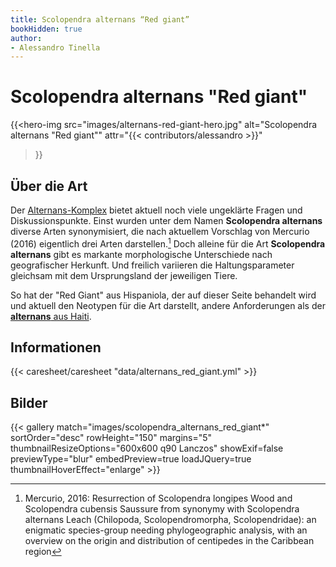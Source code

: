 ```yaml
---
title: Scolopendra alternans “Red giant” 
bookHidden: true
author:
- Alessandro Tinella
---
```

# Scolopendra alternans "Red giant"

{{<hero-img 
    src="images/alternans-red-giant-hero.jpg" 
    alt="Scolopendra alternans \"Red giant\"" 
    attr="{{< contributors/alessandro >}}" 
>}}


## Über die Art

Der [Alternans-Komplex](/skolopender/taxonomie/scolopendra/alternans-komplex/) bietet aktuell noch viele ungeklärte Fragen und Diskussionspunkte. Einst wurden unter dem Namen **Scolopendra alternans** diverse Arten synonymisiert, die nach aktuellem Vorschlag von Mercurio (2016) eigentlich drei Arten darstellen.[^2016-mercurio] Doch alleine für die Art **Scolopendra alternans** gibt es markante morphologische Unterschiede nach geografischer Herkunft. Und freilich variieren die Haltungsparameter gleichsam mit dem Ursprungsland der jeweiligen Tiere.

So hat der "Red Giant" aus Hispaniola, der auf dieser Seite behandelt wird und aktuell den Neotypen für die Art darstellt, andere Anforderungen als der [**alternans** aus Haiti](../scolopendra_alternans_haiti).

## Informationen

{{< caresheet/caresheet "data/alternans_red_giant.yml" >}}

<!-- ## Geschlechtsunterscheidung -->

## Bilder

{{< gallery match="images/scolopendra_alternans_red_giant*" sortOrder="desc" rowHeight="150" margins="5" thumbnailResizeOptions="600x600 q90 Lanczos" showExif=false previewType="blur" embedPreview=true loadJQuery=true thumbnailHoverEffect="enlarge" >}}

[^2016-mercurio]: Mercurio, 2016: Resurrection of Scolopendra longipes Wood and Scolopendra cubensis Saussure from synonymy with Scolopendra alternans Leach (Chilopoda, Scolopendromorpha, Scolopendridae): an enigmatic species-group needing phylogeographic analysis, with an overview on the origin and distribution of centipedes in the Caribbean region